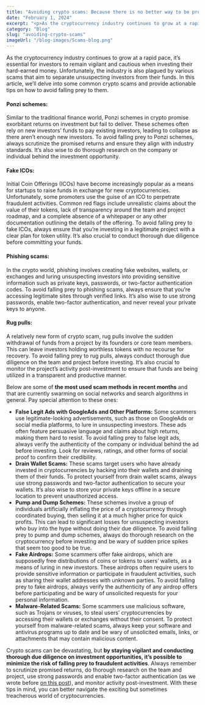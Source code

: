 ```yaml
---
title: "Avoiding crypto scams: Because there is no better way to be protected than by being informed"
date: "February 1, 2024"
excerpt: "<p>As the cryptocurrency industry continues to grow at a rapid pace, it&#8217;s essential for investors to remain vigilant and cautious when investing their hard-earned money.&hellip;</p> "
category: "Blog"
slug: "avoiding-crypto-scams"
imageUrl: "/blog-images/Scams-blog.png"
---
```


As the cryptocurrency industry continues to grow at a rapid pace, it’s essential for investors to remain vigilant and cautious when investing their hard-earned money. Unfortunately, the industry is also plagued by various scams that aim to separate unsuspecting investors from their funds. In this article, we’ll delve into some common crypto scams and provide actionable tips on how to avoid falling prey to them.

#### Ponzi schemes:

Similar to the traditional finance world, Ponzi schemes in crypto promise exorbitant returns on investment but fail to deliver. These schemes often rely on new investors’ funds to pay existing investors, leading to collapse as there aren’t enough new investors. To avoid falling prey to Ponzi schemes, always scrutinize the promised returns and ensure they align with industry standards. It’s also wise to do thorough research on the company or individual behind the investment opportunity.

#### Fake ICOs:

Initial Coin Offerings (ICOs) have become increasingly popular as a means for startups to raise funds in exchange for new cryptocurrencies. Unfortunately, some promoters use the guise of an ICO to perpetrate fraudulent activities. Common red flags include unrealistic claims about the value of their tokens, lack of transparency around the team and project roadmap, and a complete absence of a whitepaper or any other documentation outlining the details of the offering. To avoid falling prey to fake ICOs, always ensure that you’re investing in a legitimate project with a clear plan for token utility. It’s also crucial to conduct thorough due diligence before committing your funds.

#### Phishing scams:

In the crypto world, phishing involves creating fake websites, wallets, or exchanges and luring unsuspecting investors into providing sensitive information such as private keys, passwords, or two-factor authentication codes. To avoid falling prey to phishing scams, always ensure that you’re accessing legitimate sites through verified links. It’s also wise to use strong passwords, enable two-factor authentication, and never reveal your private keys to anyone.

#### Rug pulls:

A relatively new form of crypto scam, rug pulls involve the sudden withdrawal of funds from a project by its founders or core team members. This can leave investors holding worthless tokens with no recourse for recovery. To avoid falling prey to rug pulls, always conduct thorough due diligence on the team and project before investing. It’s also crucial to monitor the project’s activity post-investment to ensure that funds are being utilized in a transparent and productive manner.

Below are some of **the most used scam methods in recent months** and that are currently swarming on social networks and search algorithms in general. Pay special attention to these ones:

*   **False Legit Ads with GoogleAds and Other Platforms:** Some scammers use legitimate-looking advertisements, such as those on GoogleAds or social media platforms, to lure in unsuspecting investors. These ads often feature persuasive language and claims about high returns, making them hard to resist. To avoid falling prey to false legit ads, always verify the authenticity of the company or individual behind the ad before investing. Look for reviews, ratings, and other forms of social proof to confirm their credibility.
*   **Drain Wallet Scams:** These scams target users who have already invested in cryptocurrencies by hacking into their wallets and draining them of their funds. To protect yourself from drain wallet scams, always use strong passwords and two-factor authentication to secure your wallets. It’s also wise to store your private keys offline in a secure location to prevent unauthorized access.
*   **Pump and Dump Schemes:** These schemes involve a group of individuals artificially inflating the price of a cryptocurrency through coordinated buying, then selling it at a much higher price for quick profits. This can lead to significant losses for unsuspecting investors who buy into the hype without doing their due diligence. To avoid falling prey to pump and dump schemes, always do thorough research on the cryptocurrency before investing and be wary of sudden price spikes that seem too good to be true.
*   **Fake Airdrops:** Some scammers offer fake airdrops, which are supposedly free distributions of coins or tokens to users’ wallets, as a means of luring in new investors. These airdrops often require users to provide sensitive information or participate in fraudulent activities, such as sharing their wallet addresses with unknown parties. To avoid falling prey to fake airdrops, always verify the authenticity of any airdrop offers before participating and be wary of unsolicited requests for your personal information.
*   **Malware-Related Scams:** Some scammers use malicious software, such as Trojans or viruses, to steal users’ cryptocurrencies by accessing their wallets or exchanges without their consent. To protect yourself from malware-related scams, always keep your software and antivirus programs up to date and be wary of unsolicited emails, links, or attachments that may contain malicious content.

Crypto scams can be devastating, but **by staying vigilant and conducting thorough due diligence on investment opportunities, it’s possible to minimize the risk of falling prey to fraudulent activities**. Always remember to scrutinize promised returns, do thorough research on the team and project, use strong passwords and enable two-factor authentication (as we wrote before [on this post](https://dexkit.com/simple-steps-to-keep-your-crypto-safe-a-quick-guide-for-beginners/)), and monitor activity post-investment. With these tips in mind, you can better navigate the exciting but sometimes treacherous world of cryptocurrencies.